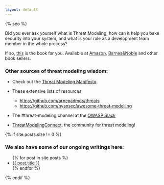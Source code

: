 ```yaml
---
layout: default
---
```


{% seo %}

Did you ever ask yourself what is Threat Modeling, how can it help you bake security into your system, and what is your role as a development team member in the whole process?

If so, <a href="https://www.amazon.com/Threat-Modeling-Identification-Avoidance-Secure/dp/1492056553/ref=sr_1_1?dchild=1&keywords=tarandach&sr=8-1">this</a> is the book for you. Available at <a href="https://www.amazon.com/Threat-Modeling-Identification-Avoidance-Secure/dp/1492056553/ref=sr_1_1?dchild=1&keywords=tarandach&qid=1605115844&sr=8-1">Amazon</a>, <a href="https://www.barnesandnoble.com/w/threat-modeling-izar-tarandach/1137728005?ean=9781492056553">Barnes&Noble</a> and other book sellers.


### Other sources of threat modeling wisdom:

* Check out the <a href="https://www.threatmodelingmanifesto.org/">Threat Modeling Manifesto</a>.
* These extensive lists of resources:

  * https://github.com/arnepadmos/threats
  * https://github.com/hysnsec/awesome-threat-modelling
* The #threat-modeling channel at the [OWASP Slack](https://owasp.org/slack/invite)
* [ThreatModelingConnect](https://www.threatmodelingconnect.com), the community for threat modeling!

{% if site.posts.size != 0 %}

### We also have some of our ongoing writings here:

<ul>
  {% for post in site.posts %}
    <li>
      <a href="{{ post.url }}">{{ post.title }}</a>
    </li>
  {% endfor %}
</ul>

{% endif %}

